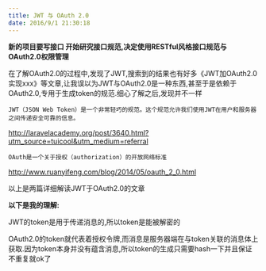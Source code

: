 ```yaml
---
title: JWT 与 OAuth 2.0
date: 2016/9/1 21:30:18
---
```

**新的项目要写接口 开始研究接口规范,决定使用RESTful风格接口规范与OAuth2.0权限管理**  

在了解OAuth2.0的过程中,发现了JWT,搜索到的结果也有好多《JWT加OAuth2.0实现xxx》等文章,让我误以为JWT与OAuth2.0是一种东西,甚至于是依赖于OAuth2.0,专用于生成token的规范.细心了解之后,发现并不一样   

<!--more-->  

```
JWT（JSON Web Token）是一个非常轻巧的规范。这个规范允许我们使用JWT在用户和服务器之间传递安全可靠的信息。
```

http://laravelacademy.org/post/3640.html?utm_source=tuicool&utm_medium=referral   

```
OAuth是一个关于授权（authorization）的开放网络标准
```

http://www.ruanyifeng.com/blog/2014/05/oauth_2_0.html  

以上是两篇详细解读JWT于OAuth2.0的文章  

**以下是我的理解:**  

JWT的token是用于传递消息的,所以token是能被解密的  

OAuth2.0的token就代表着授权令牌,而消息是服务器端在与token关联的消息体上获取.因为token本身并没有蕴含消息,所以token的生成只需要hash一下并且保证不重复就ok了  